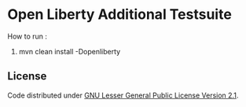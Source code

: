 #  Open Liberty Additional Testsuite


How to run :

1. mvn clean install -Dopenliberty


## License

Code distributed under [GNU Lesser General Public License Version 2.1](http://www.gnu.org/licenses/lgpl-2.1-standalone.html).

